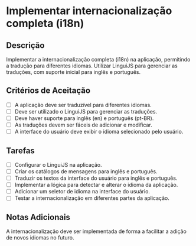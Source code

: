 # Implementar internacionalização completa (i18n)

## Descrição

Implementar a internacionalização completa (i18n) na aplicação, permitindo a tradução para diferentes idiomas. Utilizar LinguiJS para gerenciar as traduções, com suporte inicial para inglês e português.

## Critérios de Aceitação

- [ ] A aplicação deve ser traduzível para diferentes idiomas.
- [ ] Deve ser utilizado o LinguiJS para gerenciar as traduções.
- [ ] Deve haver suporte para inglês (en) e português (pt-BR).
- [ ] As traduções devem ser fáceis de adicionar e modificar.
- [ ] A interface do usuário deve exibir o idioma selecionado pelo usuário.

## Tarefas

- [ ] Configurar o LinguiJS na aplicação.
- [ ] Criar os catálogos de mensagens para inglês e português.
- [ ] Traduzir os textos da interface do usuário para inglês e português.
- [ ] Implementar a lógica para detectar e alterar o idioma da aplicação.
- [ ] Adicionar um seletor de idioma na interface do usuário.
- [ ] Testar a internacionalização em diferentes partes da aplicação.

## Notas Adicionais

A internacionalização deve ser implementada de forma a facilitar a adição de novos idiomas no futuro.
